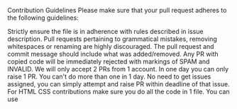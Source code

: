Contribution Guidelines
Please make sure that your pull request adheres to the following guidelines:

Strictly ensure the file is in adherence with rules described in issue description.
Pull requests pertaining to grammatical mistakes, removing whitespaces or renaming are highly discouraged.
The pull request and commit message should include what was added/removed.
Any PR with copied code will be immediately rejected with markings of SPAM and INVALID.
We will only accept 2 PRs from 1 account.
In one day you can only raise 1 PR. You can't do more than one in 1 day.
No need to get issues assigned, you can simply attempt and raise PR within deadline of that issue.
For HTML CSS contributions make sure you do all the code in 1 file. You can use <style> tag to add CSS code in the same file or you can use inline CSS.
No changes in README file will be accepted, make sure you don't raise any such PRs.
Deadline of each issue is mentioned, kindly follow it strictly.
Note: People with major contribution will be featured in top contributors section.

Special guidelines for Hacktoberfest Participants
Make sure you have registered on Hacktoberfest website before creating PRs.
Only 2 per username will be accepted by us, don't raise more than that.
We will not accept any PR with minor text changes in any file or Readme, kindly avoid doing that.
Happy Coding! ✌️
